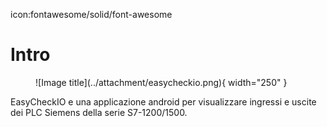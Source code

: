 icon:fontawesome/solid/font-awesome
# Intro

<figure markdown="span">
  ![Image title](../attachment/easycheckio.png){ width="250" }
</figure>

 EasyCheckIO e una applicazione android per visualizzare ingressi e uscite dei PLC Siemens della serie S7-1200/1500.

